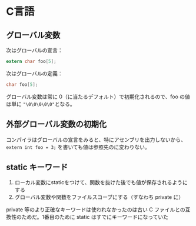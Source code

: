 # C言語

## グローバル変数

次はグローバルの宣言：

``` c
extern char foo[5];
```

次はグローバルの定義：

``` c
char foo[5];
```

グローバル変数は常に 0（に当たるデフォルト）で初期化されるので、foo の値は単に `"\0\0\0\0\0"`となる。

## 外部グローバル変数の初期化

コンパイラはグローバルの宣言をみると、特にアセンブリを出力しないから、`extern int foo = 3;` を書いても値は参照先のに変わりない。

## static キーワード

1. ローカル変数にstaticをつけて、関数を抜けた後でも値が保存されるようにする
2. グローバル変数や関数をファイルスコープにする（すなわち private に）

private 等のより正確なキーワードは使われなかったのは古い C ファイルとの互換性のためだ。1番目のために static はすでにキーワードになっていた
